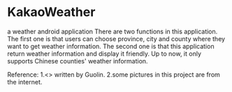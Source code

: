 # KakaoWeather
a weather android application
There are two functions in this application. The first one is that users can choose province, city and county where they want to get weather information. The second one is that this application return weather information and display it friendly. Up to now, it only supports Chinese counties' weather information.

Reference:
1.<<the first line of code>> written by Guolin.
2.some pictures in this project are from the internet.
